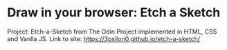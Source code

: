 # Draw in your browser: Etch a Sketch
Project: Etch-a-Sketch from The Odin Project implemented in HTML, CSS and Vanlla JS.
Link to site: https://3psilon0.github.io/etch-a-sketch/
